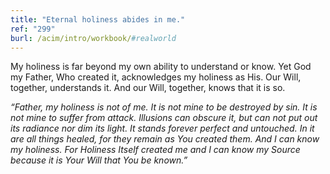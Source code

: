 ```yaml
---
title: "Eternal holiness abides in me."
ref: "299"
burl: /acim/intro/workbook/#realworld
---
```


My holiness is far beyond my own ability to understand or know. Yet God
my Father, Who created it, acknowledges my holiness as His. Our Will,
together, understands it. And our Will, together, knows that it is so.

*“Father, my holiness is not of me. It is not mine to be destroyed by
sin. It is not mine to suffer from attack. Illusions can obscure it, but
can not put out its radiance nor dim its light. It stands forever
perfect and untouched. In it are all things healed, for they remain as
You created them. And I can know my holiness. For Holiness Itself created
me and I can know my Source because it is Your Will that You be known.”*

